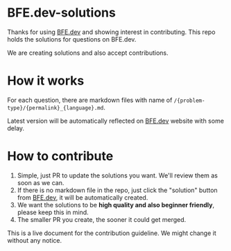# BFE.dev-solutions

Thanks for using [BFE.dev](https://bfe.dev) and showing interest in contributing. This repo holds the solutions for questions on BFE.dev.

We are creating solutions and also accept contributions.

# How it works

For each question, there are markdown files with name of `/{problem-type}/{permalink}_{language}.md`.

Latest version will be automatically reflected on [BFE.dev](https://bfe.dev) website with some delay.

# How to contribute

1. Simple, just PR to update the solutions you want. We'll review them as soon as we can. 
2. If there is no markdown file in the repo, just click the "solution" button from [BFE.dev](https://bfe.dev), it will be automatically created.
3. We want the solutions to be **high quality and also beginner friendly**, please keep this in mind.
4. The smaller PR you create, the sooner it could get merged. 

This is a live document for the contribution guideline. We might change it without any notice. 
